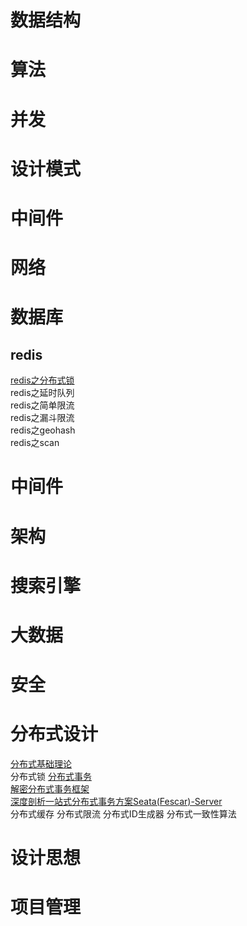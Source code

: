 # 数据结构
# 算法
# 并发
# 设计模式
# 中间件
# 网络
# 数据库
## redis
<a href="https://github.com/longshengguoji/architecture/blob/master/redis%E4%B9%8B%E5%88%86%E5%B8%83%E5%BC%8F%E9%94%81.md">redis之分布式锁</a><br/>
redis之延时队列<br/>
redis之简单限流<br/>
redis之漏斗限流<br/>
redis之geohash<br/>
redis之scan<br/>
# 中间件
# 架构
# 搜索引擎
# 大数据
# 安全
# 分布式设计
<a href="https://github.com/longshengguoji/architecture/blob/master/%E5%88%86%E5%B8%83%E5%BC%8F%E5%9F%BA%E7%A1%80%E4%B9%8B%E6%A0%B8%E5%BF%83%E7%90%86%E8%AE%BA.md">分布式基础理论</a><br/>
分布式锁
<a href="https://github.com/longshengguoji/architecture/blob/master/%E5%88%86%E5%B8%83%E5%BC%8F%E8%AE%BE%E8%AE%A1/%E5%88%86%E5%B8%83%E5%BC%8F%E4%BA%8B%E5%8A%A1.md">分布式事务</a><br/>
<a href= "https://github.com/javagrowing/JGrowing/blob/master/%E5%88%86%E5%B8%83%E5%BC%8F/%E5%88%86%E5%B8%83%E5%BC%8F%E4%BA%8B%E5%8A%A1/%E8%A7%A3%E5%AF%86%E5%88%86%E5%B8%83%E5%BC%8F%E4%BA%8B%E5%8A%A1%E6%A1%86%E6%9E%B6-Fescar.md">解密分布式事务框架</a><br/>
<a href="https://github.com/javagrowing/JGrowing/blob/master/%E5%88%86%E5%B8%83%E5%BC%8F/%E5%88%86%E5%B8%83%E5%BC%8F%E4%BA%8B%E5%8A%A1/%E6%B7%B1%E5%BA%A6%E5%89%96%E6%9E%90%E4%B8%80%E7%AB%99%E5%BC%8F%E5%88%86%E5%B8%83%E5%BC%8F%E4%BA%8B%E5%8A%A1%E6%96%B9%E6%A1%88Seata(Fescar)-Server.md">深度剖析一站式分布式事务方案Seata(Fescar)-Server</a><br/>
分布式缓存
分布式限流
分布式ID生成器
分布式一致性算法

# 设计思想
# 项目管理
